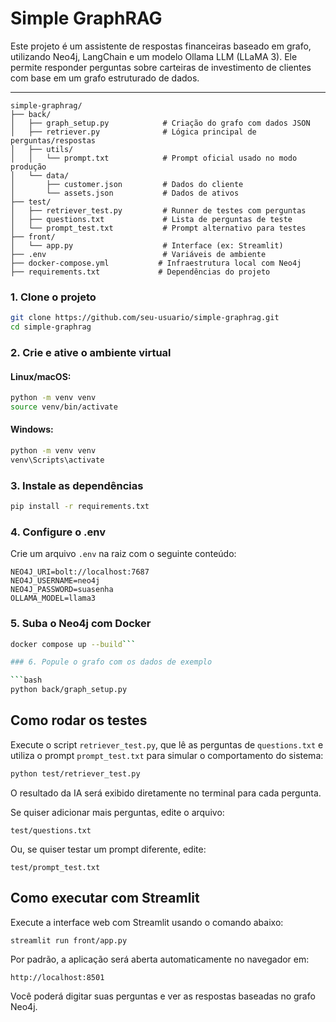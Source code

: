 # Simple GraphRAG

Este projeto é um assistente de respostas financeiras baseado em grafo, utilizando Neo4j, LangChain e um modelo Ollama LLM (LLaMA 3). Ele permite responder perguntas sobre carteiras de investimento de clientes com base em um grafo estruturado de dados.

---

```text
simple-graphrag/
├── back/
│   ├── graph_setup.py            # Criação do grafo com dados JSON
│   ├── retriever.py              # Lógica principal de perguntas/respostas
│   ├── utils/
│   │   └── prompt.txt            # Prompt oficial usado no modo produção
│   └── data/
│       ├── customer.json         # Dados do cliente
│       └── assets.json           # Dados de ativos
├── test/
│   ├── retriever_test.py         # Runner de testes com perguntas
│   ├── questions.txt             # Lista de perguntas de teste
│   └── prompt_test.txt           # Prompt alternativo para testes
├── front/
│   └── app.py                    # Interface (ex: Streamlit)
├── .env                          # Variáveis de ambiente
├── docker-compose.yml           # Infraestrutura local com Neo4j
├── requirements.txt             # Dependências do projeto
```
### 1. Clone o projeto

```bash
git clone https://github.com/seu-usuario/simple-graphrag.git
cd simple-graphrag
```

### 2. Crie e ative o ambiente virtual

#### Linux/macOS:

```bash
python -m venv venv
source venv/bin/activate
```

#### Windows:

```bash
python -m venv venv
venv\Scripts\activate
```

### 3. Instale as dependências

```bash
pip install -r requirements.txt
```

### 4. Configure o .env

Crie um arquivo `.env` na raiz com o seguinte conteúdo:

```env
NEO4J_URI=bolt://localhost:7687
NEO4J_USERNAME=neo4j
NEO4J_PASSWORD=suasenha
OLLAMA_MODEL=llama3
```

### 5. Suba o Neo4j com Docker

```bash
docker compose up --build```

### 6. Popule o grafo com os dados de exemplo

```bash
python back/graph_setup.py
```
## Como rodar os testes

Execute o script `retriever_test.py`, que lê as perguntas de `questions.txt` e utiliza o prompt `prompt_test.txt` para simular o comportamento do sistema:

```bash
python test/retriever_test.py
```

O resultado da IA será exibido diretamente no terminal para cada pergunta.

Se quiser adicionar mais perguntas, edite o arquivo:

```text
test/questions.txt
```

Ou, se quiser testar um prompt diferente, edite:

```text
test/prompt_test.txt
```
## Como executar com Streamlit

Execute a interface web com Streamlit usando o comando abaixo:

```bash
streamlit run front/app.py
```

Por padrão, a aplicação será aberta automaticamente no navegador em:

```
http://localhost:8501
```

Você poderá digitar suas perguntas e ver as respostas baseadas no grafo Neo4j.